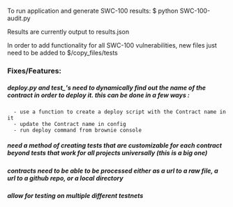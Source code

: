 To run application and generate SWC-100 results:
   $ python SWC-100-audit.py


Results are currently output to results.json


In order to add functionality for all SWC-100 vulnerabilities, new files just need to be added to $/copy_files/tests



### Fixes/Features:
   ##### deploy.py and test_'s need to dynamically find out the name of the contract in order to deploy it. this can be done in a few ways :

      - use a function to create a deploy script with the Contract name in it
      - update the Contract name in config
      - run deploy command from brownie console
      
   ##### need a method of creating tests that are customizable for each contract beyond tests that work for all projects universally (this is a big one)

   ##### contracts need to be able to be processed either as a url to a raw file, a url to a github repo, or a local directory

   ##### allow for testing on multiple different testnets
